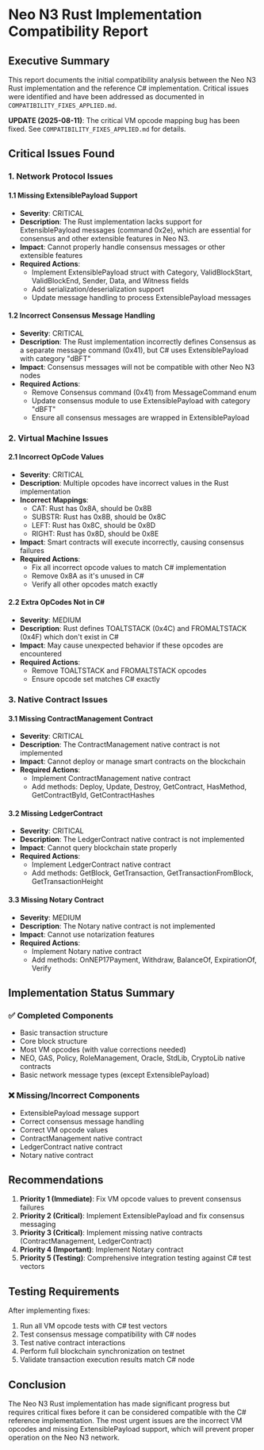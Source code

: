 # Neo N3 Rust Implementation Compatibility Report

## Executive Summary
This report documents the initial compatibility analysis between the Neo N3 Rust implementation and the reference C# implementation. Critical issues were identified and have been addressed as documented in `COMPATIBILITY_FIXES_APPLIED.md`.

**UPDATE (2025-08-11)**: The critical VM opcode mapping bug has been fixed. See `COMPATIBILITY_FIXES_APPLIED.md` for details.

## Critical Issues Found

### 1. Network Protocol Issues

#### 1.1 Missing ExtensiblePayload Support
- **Severity**: CRITICAL
- **Description**: The Rust implementation lacks support for ExtensiblePayload messages (command 0x2e), which are essential for consensus and other extensible features in Neo N3.
- **Impact**: Cannot properly handle consensus messages or other extensible features
- **Required Actions**:
  - Implement ExtensiblePayload struct with Category, ValidBlockStart, ValidBlockEnd, Sender, Data, and Witness fields
  - Add serialization/deserialization support
  - Update message handling to process ExtensiblePayload messages

#### 1.2 Incorrect Consensus Message Handling
- **Severity**: CRITICAL
- **Description**: The Rust implementation incorrectly defines Consensus as a separate message command (0x41), but C# uses ExtensiblePayload with category "dBFT"
- **Impact**: Consensus messages will not be compatible with other Neo N3 nodes
- **Required Actions**:
  - Remove Consensus command (0x41) from MessageCommand enum
  - Update consensus module to use ExtensiblePayload with category "dBFT"
  - Ensure all consensus messages are wrapped in ExtensiblePayload

### 2. Virtual Machine Issues

#### 2.1 Incorrect OpCode Values
- **Severity**: CRITICAL
- **Description**: Multiple opcodes have incorrect values in the Rust implementation
- **Incorrect Mappings**:
  - CAT: Rust has 0x8A, should be 0x8B
  - SUBSTR: Rust has 0x8B, should be 0x8C
  - LEFT: Rust has 0x8C, should be 0x8D
  - RIGHT: Rust has 0x8D, should be 0x8E
- **Impact**: Smart contracts will execute incorrectly, causing consensus failures
- **Required Actions**:
  - Fix all incorrect opcode values to match C# implementation
  - Remove 0x8A as it's unused in C#
  - Verify all other opcodes match exactly

#### 2.2 Extra OpCodes Not in C#
- **Severity**: MEDIUM
- **Description**: Rust defines TOALTSTACK (0x4C) and FROMALTSTACK (0x4F) which don't exist in C#
- **Impact**: May cause unexpected behavior if these opcodes are encountered
- **Required Actions**:
  - Remove TOALTSTACK and FROMALTSTACK opcodes
  - Ensure opcode set matches C# exactly

### 3. Native Contract Issues

#### 3.1 Missing ContractManagement Contract
- **Severity**: CRITICAL
- **Description**: The ContractManagement native contract is not implemented
- **Impact**: Cannot deploy or manage smart contracts on the blockchain
- **Required Actions**:
  - Implement ContractManagement native contract
  - Add methods: Deploy, Update, Destroy, GetContract, HasMethod, GetContractById, GetContractHashes

#### 3.2 Missing LedgerContract
- **Severity**: CRITICAL
- **Description**: The LedgerContract native contract is not implemented
- **Impact**: Cannot query blockchain state properly
- **Required Actions**:
  - Implement LedgerContract native contract
  - Add methods: GetBlock, GetTransaction, GetTransactionFromBlock, GetTransactionHeight

#### 3.3 Missing Notary Contract
- **Severity**: MEDIUM
- **Description**: The Notary native contract is not implemented
- **Impact**: Cannot use notarization features
- **Required Actions**:
  - Implement Notary native contract
  - Add methods: OnNEP17Payment, Withdraw, BalanceOf, ExpirationOf, Verify

## Implementation Status Summary

### ✅ Completed Components
- Basic transaction structure
- Core block structure
- Most VM opcodes (with value corrections needed)
- NEO, GAS, Policy, RoleManagement, Oracle, StdLib, CryptoLib native contracts
- Basic network message types (except ExtensiblePayload)

### ❌ Missing/Incorrect Components
- ExtensiblePayload message support
- Correct consensus message handling
- Correct VM opcode values
- ContractManagement native contract
- LedgerContract native contract
- Notary native contract

## Recommendations

1. **Priority 1 (Immediate)**: Fix VM opcode values to prevent consensus failures
2. **Priority 2 (Critical)**: Implement ExtensiblePayload and fix consensus messaging
3. **Priority 3 (Critical)**: Implement missing native contracts (ContractManagement, LedgerContract)
4. **Priority 4 (Important)**: Implement Notary contract
5. **Priority 5 (Testing)**: Comprehensive integration testing against C# test vectors

## Testing Requirements

After implementing fixes:
1. Run all VM opcode tests with C# test vectors
2. Test consensus message compatibility with C# nodes
3. Test native contract interactions
4. Perform full blockchain synchronization on testnet
5. Validate transaction execution results match C# node

## Conclusion

The Neo N3 Rust implementation has made significant progress but requires critical fixes before it can be considered compatible with the C# reference implementation. The most urgent issues are the incorrect VM opcodes and missing ExtensiblePayload support, which will prevent proper operation on the Neo N3 network.